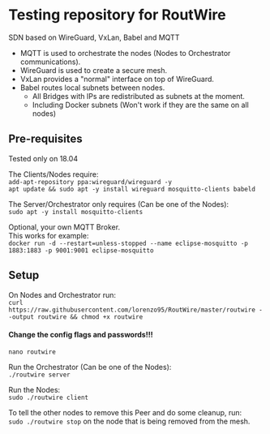 Testing repository for RoutWire
===============================

SDN based on WireGuard, VxLan, Babel and MQTT
 - MQTT is used to orchestrate the nodes (Nodes to Orchestrator communications).
 - WireGuard is used to create a secure mesh.
 - VxLan provides a "normal" interface on top of WireGuard.
 - Babel routes local subnets between nodes.  
   - All Bridges with IPs are redistributed as subnets at the moment.
   - Including Docker subnets (Won't work if they are the same on all nodes)
  
## Pre-requisites
Tested only on 18.04  
  
The Clients/Nodes require:  
`add-apt-repository ppa:wireguard/wireguard -y`  
`apt update && sudo apt -y install wireguard mosquitto-clients babeld`  
  
The Server/Orchestrator only requires (Can be one of the Nodes):  
`sudo apt -y install mosquitto-clients`  
  
Optional, your own MQTT Broker.  
This works for example:  
`docker run -d --restart=unless-stopped --name eclipse-mosquitto -p 1883:1883 -p 9001:9001 eclipse-mosquitto`  
  
## Setup
On Nodes and Orchestrator run:  
`curl https://raw.githubusercontent.com/lorenzo95/RoutWire/master/routwire --output routwire && chmod +x routwire`  

#### Change the config flags and passwords!!! 
`nano routwire`  
  
Run the Orchestrator (Can be one of the Nodes):  
`./routwire server`  
  
Run the Nodes:  
`sudo ./routwire client`
  
To tell the other nodes to remove this Peer and do some cleanup, run:  
`sudo ./routwire stop` on the node that is being removed from the mesh.  
